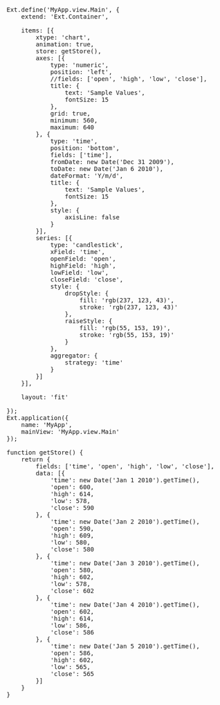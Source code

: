 <pre class="runnable run">
Ext.define('MyApp.view.Main', {
    extend: 'Ext.Container',

    items: [{
        xtype: 'chart',
        animation: true,
        store: getStore(),
        axes: [{
            type: 'numeric',
            position: 'left',
            //fields: ['open', 'high', 'low', 'close'],
            title: {
                text: 'Sample Values',
                fontSize: 15
            },
            grid: true,
            minimum: 560,
            maximum: 640
        }, {
            type: 'time',
            position: 'bottom',
            fields: ['time'],
            fromDate: new Date('Dec 31 2009'),
            toDate: new Date('Jan 6 2010'),
            dateFormat: 'Y/m/d',
            title: {
                text: 'Sample Values',
                fontSize: 15
            },
            style: {
                axisLine: false
            }
        }],
        series: [{
            type: 'candlestick',
            xField: 'time',
            openField: 'open',
            highField: 'high',
            lowField: 'low',
            closeField: 'close',
            style: {
                dropStyle: {
                    fill: 'rgb(237, 123, 43)',
                    stroke: 'rgb(237, 123, 43)'
                },
                raiseStyle: {
                    fill: 'rgb(55, 153, 19)',
                    stroke: 'rgb(55, 153, 19)'
                }
            },
            aggregator: {
                strategy: 'time'
            }
        }]
    }],

    layout: 'fit'

});
Ext.application({
    name: 'MyApp',
    mainView: 'MyApp.view.Main'
});

function getStore() {
    return {
        fields: ['time', 'open', 'high', 'low', 'close'],
        data: [{
            'time': new Date('Jan 1 2010').getTime(),
            'open': 600,
            'high': 614,
            'low': 578,
            'close': 590
        }, {
            'time': new Date('Jan 2 2010').getTime(),
            'open': 590,
            'high': 609,
            'low': 580,
            'close': 580
        }, {
            'time': new Date('Jan 3 2010').getTime(),
            'open': 580,
            'high': 602,
            'low': 578,
            'close': 602
        }, {
            'time': new Date('Jan 4 2010').getTime(),
            'open': 602,
            'high': 614,
            'low': 586,
            'close': 586
        }, {
            'time': new Date('Jan 5 2010').getTime(),
            'open': 586,
            'high': 602,
            'low': 565,
            'close': 565
        }]
    }
}

</pre>